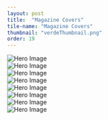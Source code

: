 ```yaml
---
layout: post
title:  "Magazine Covers"
tile-name: "Magazine Covers"
thumbnail: "verdeThumbnail.png"
order: 19
---
```


<div class="row">

  <div class="small-12 medium-6 large-6 columns">
    <img src="/img/verde/covers/babycover.png" alt="Hero Image">
  </div>

  <div class="small-12 medium-6 large-6 columns">
    <img src="/img/verde/covers/sweetCover.jpg" alt="Hero Image">
  </div>
  
</div>

<div class="row verticalSpace">

  <div class="small-12 medium-6 large-6 columns">
    <img src="/img/verde/covers/elephantCover.jpg" alt="Hero Image">
  </div>

  <div class="small-12 medium-6 large-6 columns">
    <img src="/img/verde/covers/guncover.png" alt="Hero Image">
  </div>
  
</div>

<div class="row verticalSpace">

  <div class="small-12 medium-6 large-6 columns">
    <img src="/img/verde/covers/lipcover.png" alt="Hero Image">
  </div>

  <div class="small-12 medium-6 large-6 columns">
    <img src="/img/verde/covers/maskcover.png" alt="Hero Image">
  </div>
  
</div>

<div class="row verticalSpace">

 <div class="small-12 medium-6 large-6 columns">
    <img src="/img/verde/covers/boyscoutCover.jpg" alt="Hero Image">
  </div>

  <div class="small-12 medium-6 large-6 columns">
    <img src="/img/verde/covers/unclesamCover.jpg" alt="Hero Image">
  </div>
  
</div>